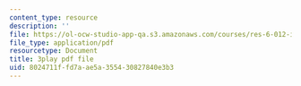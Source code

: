 ```yaml
---
content_type: resource
description: ''
file: https://ol-ocw-studio-app-qa.s3.amazonaws.com/courses/res-6-012-introduction-to-probability-spring-2018/8024711ffd7aae5a355430827840e3b3_rRwWYRh8Ypg.pdf
file_type: application/pdf
resourcetype: Document
title: 3play pdf file
uid: 8024711f-fd7a-ae5a-3554-30827840e3b3
---
```

